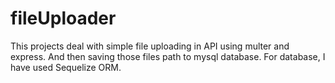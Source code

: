 # fileUploader

This projects deal with simple file uploading in API using multer and express.
And then saving those files path to mysql database.
For database, I have used Sequelize ORM.

